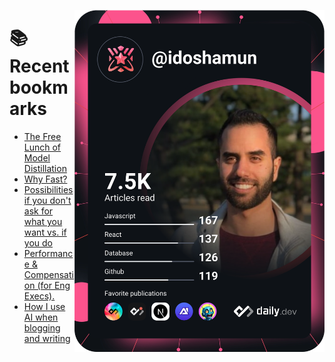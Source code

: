 <a href="https://app.daily.dev/idoshamun"><img src="https://raw.githubusercontent.com/idoshamun/idoshamun/devcard/devcard.svg" align='right' width="400" alt="Ido Shamun's Dev Card"/></a>

# 📚 Recent bookmarks
<!-- BOOKMARKS:START -->
- [The Free Lunch of Model Distillation](https://app.daily.dev/posts/D70Ivmemr?utm_source=rss&utm_medium=bookmarks&utm_campaign=28849d86070e4c099c877ab6837c61f0)
- [Why Fast?](https://app.daily.dev/posts/3oftU486H?utm_source=rss&utm_medium=bookmarks&utm_campaign=28849d86070e4c099c877ab6837c61f0)
- [Possibilities if you don&#39;t ask for what you want vs. if you do](https://app.daily.dev/posts/WQ813GmII?utm_source=rss&utm_medium=bookmarks&utm_campaign=28849d86070e4c099c877ab6837c61f0)
- [Performance &amp; Compensation &lpar;for Eng Execs&rpar;.](https://app.daily.dev/posts/zqvBx6vR5?utm_source=rss&utm_medium=bookmarks&utm_campaign=28849d86070e4c099c877ab6837c61f0)
- [How I use AI when blogging and writing](https://app.daily.dev/posts/03ryZOJlv?utm_source=rss&utm_medium=bookmarks&utm_campaign=28849d86070e4c099c877ab6837c61f0)
<!-- BOOKMARKS:END -->
